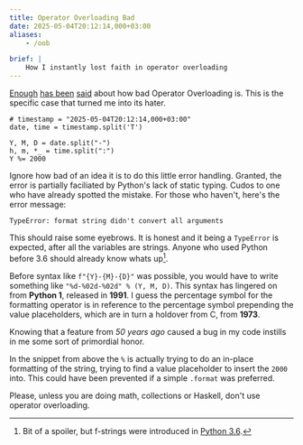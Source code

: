 ```yaml
---
title: Operator Overloading Bad
date: 2025-05-04T20:12:14,000+03:00
aliases:
    - /oob

brief: |
    How I instantly lost faith in operator overloading
---
```


[Enough](https://odin-lang.org/docs/faq/#why-does-odin-not-have-operator-overloading) [has been](https://cafe.elharo.com/programming/operator-overloading-considered-harmful/) [said](https://pages.cs.wisc.edu/~fischer/cs538.s08/lectures/Lecture08.4up.pdf) about how bad Operator Overloading is. This is the specific case that turned me into its hater.

```
# timestamp = "2025-05-04T20:12:14,000+03:00"
date, time = timestamp.split('T')

Y, M, D = date.split("-")
h, m, *_ = time.split(":")
Y %= 2000
```

Ignore how bad of an idea it is to do this little error handling. Granted, the error is partially faciliated by Python's lack of static typing. Cudos to one who have already spotted the mistake. For those who haven't, here's the error message:

```
TypeError: format string didn't convert all arguments
```

This should raise some eyebrows. It is honest and it being a `TypeError` is expected, after all the variables are strings. Anyone who used Python before 3.6 should already know whats up[^fstring].

Before syntax like `f"{Y}-{M}-{D}"` was possible, you would have to write something like `"%d-%02d-%02d" % (Y, M, D)`. This syntax has lingered on from **Python 1**, released in **1991**. I guess the percentage symbol for the formatting operator is in reference to the percentage symbol prepending the value placeholders, which are in turn a holdover from C, from **1973**. 

Knowing that a feature from *50 years ago* caused a bug in my code instills in me some sort of primordial honor.

In the snippet from above the `%` is actually trying to do an in-place formatting of the string, trying to find a value placeholder to insert the `2000` into. This could have been prevented if a simple `.format` was preferred.

Please, unless you are doing math, collections or Haskell, don't use operator overloading.

[^fstring]: Bit of a spoiler, but f-strings were introduced in [Python 3.6](https://docs.python.org/3/whatsnew/3.6.html#pep-498-formatted-string-literals).
